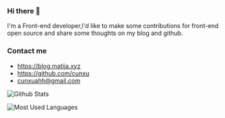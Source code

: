 ### Hi there 👋

<!--
**cunxu/cunxu** is a ✨ _special_ ✨ repository because its `README.md` (this file) appears on your GitHub profile.

Here are some ideas to get you started:

- 🔭 I’m currently working on ...
- 🌱 I’m currently learning ...
- 👯 I’m looking to collaborate on ...
- 🤔 I’m looking for help with ...
- 💬 Ask me about ...
- 📫 How to reach me: ...
- 😄 Pronouns: ...
- ⚡ Fun fact: ...
-->

I'm a Front-end developer,l'd like to make some contributions for front-end open source and share some thoughts on my blog and github.

### Contact me

  - <https://blog.matija.xyz>
  - <https://github.com/cunxu>
  - <cunxuahh@gmail.com>

![Github Stats](https://github-readme-stats.vercel.app/api?username=cunxu&show_icons=true&theme=vue&count_private=true)

![Most Used Languages](https://github-readme-stats.vercel.app/api/top-langs/?username=cunxu&theme=vue)
